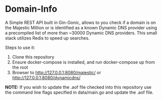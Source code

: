 # Domain-Info

A Simple REST API built in Gin-Gonic, allows to you check if a domain
is on the Majestic Million or is identified as a known Dynamic DNS
provider using a precompiled list of more than ~30000 Dynamic DNS providers.
This small stack utilizes Redis to speed up searches.

Steps to use it:
1. Clone this repository
2. Ensure docker-compose is installed, and run docker-compose up from the root
3. Browser to http://127.0.0.1:8080/majestic/<some-domain-to-check>
   or http://127.0.0.1:8080/dynamicdns/<some-domain-to-check>

**NOTE:** If you wish to update the .aof file checked into this repository
use the command line flags specified in data/main.go and update the .aof file.

